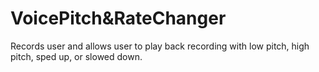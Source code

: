 # VoicePitch&RateChanger
Records user and allows user to play back recording with low pitch, high pitch, sped up, or slowed down.
